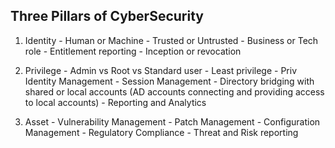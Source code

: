 ## Three Pillars of CyberSecurity

  1. Identity
    - Human or Machine
    - Trusted or Untrusted
    - Business or Tech role
    - Entitlement reporting
    - Inception or revocation
    
  2. Privilege
    - Admin vs Root vs Standard user
    - Least privilege
    - Priv Identity Management
    - Session Management
    - Directory bridging with shared or local accounts (AD accounts connecting and providing access to local accounts)
    - Reporting and Analytics
    
  3. Asset
    - Vulnerability Management
    - Patch Management
    - Configuration Management
    - Regulatory Compliance
    - Threat and Risk reporting
